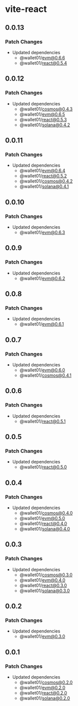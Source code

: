 # vite-react

## 0.0.13

### Patch Changes

- Updated dependencies
  - @wallet01/evm@0.6.6
  - @wallet01/react@0.5.4

## 0.0.12

### Patch Changes

- Updated dependencies
  - @wallet01/cosmos@0.4.3
  - @wallet01/evm@0.6.5
  - @wallet01/react@0.5.3
  - @wallet01/solana@0.4.2

## 0.0.11

### Patch Changes

- Updated dependencies
  - @wallet01/evm@0.6.4
  - @wallet01/react@0.5.2
  - @wallet01/cosmos@0.4.2
  - @wallet01/solana@0.4.1

## 0.0.10

### Patch Changes

- Updated dependencies
  - @wallet01/evm@0.6.3

## 0.0.9

### Patch Changes

- Updated dependencies
  - @wallet01/evm@0.6.2

## 0.0.8

### Patch Changes

- Updated dependencies
  - @wallet01/evm@0.6.1

## 0.0.7

### Patch Changes

- Updated dependencies
  - @wallet01/evm@0.6.0
  - @wallet01/cosmos@0.4.1

## 0.0.6

### Patch Changes

- Updated dependencies
  - @wallet01/react@0.5.1

## 0.0.5

### Patch Changes

- Updated dependencies
  - @wallet01/react@0.5.0

## 0.0.4

### Patch Changes

- Updated dependencies
  - @wallet01/cosmos@0.4.0
  - @wallet01/evm@0.5.0
  - @wallet01/react@0.4.0
  - @wallet01/solana@0.4.0

## 0.0.3

### Patch Changes

- Updated dependencies
  - @wallet01/cosmos@0.3.0
  - @wallet01/evm@0.4.0
  - @wallet01/react@0.3.0
  - @wallet01/solana@0.3.0

## 0.0.2

### Patch Changes

- Updated dependencies
  - @wallet01/evm@0.3.0

## 0.0.1

### Patch Changes

- Updated dependencies
  - @wallet01/cosmos@0.2.0
  - @wallet01/evm@0.2.0
  - @wallet01/react@0.2.0
  - @wallet01/solana@0.2.0
